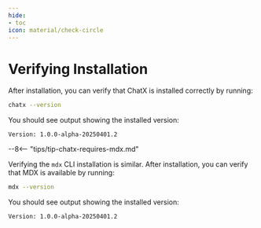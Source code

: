 ```yaml
---
hide:
- toc
icon: material/check-circle
---
```


# Verifying Installation

After installation, you can verify that ChatX is installed correctly by running:

```bash
chatx --version
```

You should see output showing the installed version:

```
Version: 1.0.0-alpha-20250401.2
```

--8<-- "tips/tip-chatx-requires-mdx.md"

Verifying the `mdx` CLI installation is similar. After installation, you can verify that MDX is available by running:

```bash
mdx --version
```

You should see output showing the installed version:

```
Version: 1.0.0-alpha-20250401.2
```
